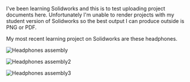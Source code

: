 I've been learning Solidworks and this is to test uploading project documents here. Unfortunately I'm unable to render projects with my student version of Solidworks so the best output I can produce outside is PNG or PDF.


My most recent learning project on Solidworks are these headphones.


![Headphones assembly](https://github.com/user-attachments/assets/ed847047-a328-4b57-9e0f-13dc8eaf6f11)


![Headphones assembly2](https://github.com/user-attachments/assets/9090b4b4-6246-4d41-9d2b-8fa8861f668b)


![Headphones assembly3](https://github.com/user-attachments/assets/7608a6fc-adec-404f-ab2e-a068816e470d)
